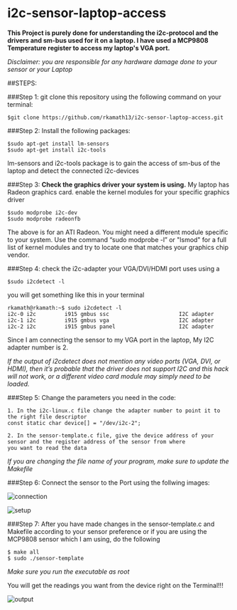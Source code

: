 # i2c-sensor-laptop-access

**This Project is purely done for understanding the i2c-protocol and the drivers and sm-bus used for it on a laptop.
I have used a MCP9808 Temperature register to access my laptop's VGA port.**

*Disclaimer: you are responsible for any hardware damage done to your sensor or your Laptop*


##STEPS:

###Step 1:
  git clone this repository using the following command on your terminal:
  ```
  $git clone https://github.com/rkamath13/i2c-sensor-laptop-access.git
  ```
  
###Step 2:
  Install the following packages:
  ```
  $sudo apt-get install lm-sensors
  $sudo apt-get install i2c-tools
  ```
  lm-sensors and i2c-tools package is to gain the access of sm-bus of the laptop and detect the connected i2c-devices 
  
###Step 3:
  **Check the graphics driver your system is using.** 
  My laptop has Radeon graphics card.
  enable the kernel modules for your specific graphics driver
  ```
  $sudo modprobe i2c-dev
  $sudo modprobe radeonfb
  ```
  The above is for an ATI Radeon. You might need a different module specific to your system. 
  Use the command “sudo modprobe -l” or "lsmod" for a full list of kernel modules
  and try to locate one that matches your graphics chip vendor.

###Step 4:
  check the i2c-adapter your VGA/DVI/HDMI port uses using a
  ```
  $sudo i2cdetect -l
  ```
  you will get something like this in your terminal
  ```
  rkamath@rkamath:~$ sudo i2cdetect -l
  i2c-0	i2c       	i915 gmbus ssc                  	I2C adapter
  i2c-1	i2c       	i915 gmbus vga                  	I2C adapter
  i2c-2	i2c       	i915 gmbus panel                	I2C adapter
```
Since I am connecting the sensor to my VGA port in the laptop, My I2C adapter number is 2.

*If the output of i2cdetect does not mention any video ports (VGA, DVI, or HDMI), 
then it’s probable that the driver does not support I2C and this hack will not work, 
or a different video card module may simply need to be loaded.*

###Step 5:
  Change the parameters you need in the code:
  ```
  1. In the i2c-linux.c file change the adapter number to point it to the right file descriptor
  const static char device[] = "/dev/i2c-2";
  
  2. In the sensor-template.c file, give the device address of your sensor and the register address of the sensor from where 
  you want to read the data
 ```
 *If you are changing the file name of your program, make sure to update the Makefile*
 
###Step 6: 
 Connect the sensor to the Port using the follwing images:
  
 ![connection](https://cloud.githubusercontent.com/assets/11395702/14223946/37164886-f840-11e5-95e7-d4eabc442053.jpg)
 
 
 ![setup](https://cloud.githubusercontent.com/assets/11395702/14223948/3a030ebc-f840-11e5-81ec-fd02f69273b8.JPG)
  
###Step 7:
  After you have made changes in the sensor-template.c and Makefile according to your sensor preference or if you are using the MCP9808 sensor which I am using, do the following
  ```
  $ make all
  $ sudo ./sensor-template
  ```
  *Make sure you run the executable as root*
  
  You will get the readings you want from the device right on the Terminal!!!
  
   ![output](https://cloud.githubusercontent.com/assets/11395702/14223947/3830799e-f840-11e5-920d-aa1d59a6bc4b.png)
